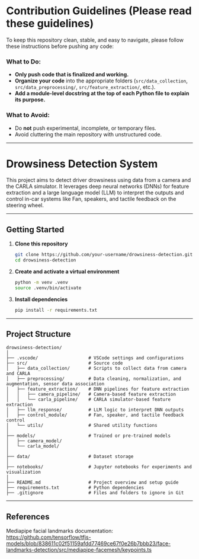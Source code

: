 # Contribution Guidelines (Please read these guidelines)

To keep this repository clean, stable, and easy to navigate, please follow these instructions before pushing any code:

### What to Do:
- **Only push code that is finalized and working.**
- **Organize your code** into the appropriate folders (`src/data_collection`, `src/data_preprocessing/`, `src/feature_extraction/`, etc.).
- **Add a module-level docstring at the top of each Python file to explain its purpose.**

### What to Avoid:
- Do **not** push experimental, incomplete, or temporary files.
- Avoid cluttering the main repository with unstructured code.

---

# Drowsiness Detection System

This project aims to detect driver drowsiness using data from a camera and the CARLA simulator. It leverages deep neural networks (DNNs) for feature extraction and a large language model (LLM) to interpret the outputs and control in-car systems like Fan, speakers, and tactile feedback on the steering wheel.

---

##  Getting Started

1. **Clone this repository**
   ```bash
   git clone https://github.com/your-username/drowsiness-detection.git
   cd drowsiness-detection
   ```

2. **Create and activate a virtual environment**
   ```bash
   python -m venv .venv
   source .venv/bin/activate
   ```

3. **Install dependencies**
   ```bash
   pip install -r requirements.txt
   ```

---

##  Project Structure

```
drowsiness-detection/
│
├── .vscode/                   # VSCode settings and configurations
├── src/                       # Source code
│   ├── data_collection/       # Scripts to collect data from camera and CARLA
│   ├── preprocessing/         # Data cleaning, normalization, and augmentation, sensor data association
│   ├── feature_extraction/    # DNN pipelines for feature extraction
│   │   ├── camera_pipeline/   # Camera-based feature extraction
│   │   └── carla_pipeline/    # CARLA simulator-based feature extraction
│   ├── llm_response/          # LLM logic to interpret DNN outputs
│   ├── control_module/        # Fan, speaker, and tactile feedback control
│   └── utils/                 # Shared utility functions
│
├── models/                    # Trained or pre-trained models
│   ├── camera_model/
│   └── carla_model/
│
├── data/                      # Dataset storage
│
├── notebooks/                 # Jupyter notebooks for experiments and visualization
│
├── README.md                  # Project overview and setup guide
├── requirements.txt           # Python dependencies
├── .gitignore                 # Files and folders to ignore in Git
```

---

## References

Mediapipe facial landmarks documentation: https://github.com/tensorflow/tfjs-models/blob/838611c02f51159afdd77469ce67f0e26b7bbb23/face-landmarks-detection/src/mediapipe-facemesh/keypoints.ts
